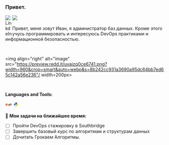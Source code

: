 ### Привет.

<img src="https://media.giphy.com/media/hvRJCLFzcasrR4ia7z/giphy.gif" width="25px">


<a href="https://www.linkedin.com/in/ivan-zakutnii-a43851203/">
  <img align="left" alt="LinkdeIn" width="22px" src="https://cdn.jsdelivr.net/npm/simple-icons@v3/icons/linkedin.svg" />
</a>
<a href="https://t.me/uz3rnam3">
  <img align="left" alt="" width="22px" src="https://cdn.jsdelivr.net/npm/simple-icons@v3/icons/telegram.svg" />
</a>


<br />

Привет, меня зовут Иван, я администратор баз данных. Кроме этого учусь программировать и интересуюсь DevOps практиками и информационной безопасностью.

<br />

<img align="right" alt="image" src="https://preview.redd.it/uvajzq0ce6741.png?width=960&crop=smart&auto=webp&s=8b242cc931a3690a95dc64bb7ed65c142a56e236"/ width=200px>

<br />

**Languages and Tools:**  

<code><img height="20" src="https://raw.githubusercontent.com/github/explore/80688e429a7d4ef2fca1e82350fe8e3517d3494d/topics/git/git.png"></code>
<code><img height="20" src="https://raw.githubusercontent.com/github/explore/80688e429a7d4ef2fca1e82350fe8e3517d3494d/topics/python/python.png"></code>


🚧 **Мои задачи на ближайшее время:**
<!-- TODO-IST:START -->
* [ ] Пройти DevOps стажировку в Southbridge
* [ ] Завершить базовый курс по алгоритмам и структурам данных 
* [ ] Дочитать Грокаем Алгоритмы.
<!-- TODO-IST:END -->
